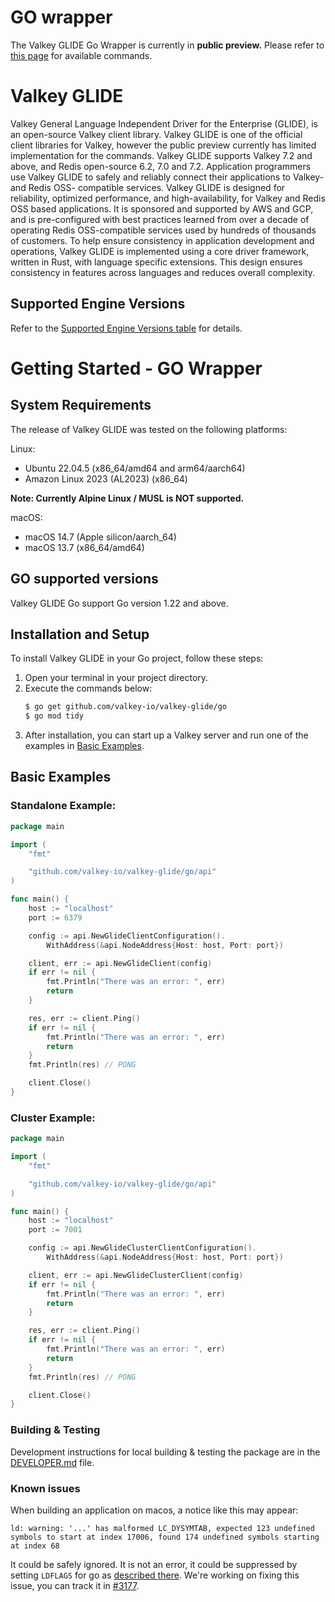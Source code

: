 # GO wrapper

The Valkey GLIDE Go Wrapper is currently in **public preview.** Please refer to [this page](https://pkg.go.dev/github.com/valkey-io/valkey-glide/go/api) for available commands.

# Valkey GLIDE

Valkey General Language Independent Driver for the Enterprise (GLIDE), is an open-source Valkey client library. Valkey GLIDE is one of the official client libraries for Valkey, however the public preview currently has limited implementation for the commands. Valkey GLIDE supports Valkey 7.2 and above, and Redis open-source 6.2, 7.0 and 7.2. Application programmers use Valkey GLIDE to safely and reliably connect their applications to Valkey- and Redis OSS- compatible services. Valkey GLIDE is designed for reliability, optimized performance, and high-availability, for Valkey and Redis OSS based applications. It is sponsored and supported by AWS and GCP, and is pre-configured with best practices learned from over a decade of operating Redis OSS-compatible services used by hundreds of thousands of customers. To help ensure consistency in application development and operations, Valkey GLIDE is implemented using a core driver framework, written in Rust, with language specific extensions. This design ensures consistency in features across languages and reduces overall complexity.

## Supported Engine Versions

Refer to the [Supported Engine Versions table](https://github.com/valkey-io/valkey-glide/blob/main/README.md#supported-engine-versions) for details.

# Getting Started - GO Wrapper

## System Requirements

The release of Valkey GLIDE was tested on the following platforms:

Linux:

- Ubuntu 22.04.5 (x86_64/amd64 and arm64/aarch64)
- Amazon Linux 2023 (AL2023) (x86_64)

**Note: Currently Alpine Linux / MUSL is NOT supported.**

macOS:

- macOS 14.7 (Apple silicon/aarch_64)
- macOS 13.7 (x86_64/amd64)

## GO supported versions

Valkey GLIDE Go support Go version 1.22 and above.

## Installation and Setup

To install Valkey GLIDE in your Go project, follow these steps:

1. Open your terminal in your project directory.
2. Execute the commands below:
    ```bash
    $ go get github.com/valkey-io/valkey-glide/go
    $ go mod tidy
    ```
3. After installation, you can start up a Valkey server and run one of the examples in [Basic Examples](#basic-examples).


## Basic Examples


### Standalone Example:

```go   
package main

import (
	"fmt"

	"github.com/valkey-io/valkey-glide/go/api"
)

func main() {
	host := "localhost"
	port := 6379

	config := api.NewGlideClientConfiguration().
		WithAddress(&api.NodeAddress{Host: host, Port: port})

	client, err := api.NewGlideClient(config)
	if err != nil {
        fmt.Println("There was an error: ", err)
        return
	}

	res, err := client.Ping()
	if err != nil {
        fmt.Println("There was an error: ", err)
        return
	}
	fmt.Println(res) // PONG

	client.Close()
}
```

### Cluster Example:

```go   
package main

import (
	"fmt"

	"github.com/valkey-io/valkey-glide/go/api"
)

func main() {
	host := "localhost"
	port := 7001

	config := api.NewGlideClusterClientConfiguration().
		WithAddress(&api.NodeAddress{Host: host, Port: port})

	client, err := api.NewGlideClusterClient(config)
	if err != nil {
		fmt.Println("There was an error: ", err)
		return
	}

	res, err := client.Ping()
	if err != nil {
        fmt.Println("There was an error: ", err)
        return
	}
	fmt.Println(res) // PONG

	client.Close()
}
```

### Building & Testing

Development instructions for local building & testing the package are in the [DEVELOPER.md](DEVELOPER.md) file.

### Known issues

When building an application on macos, a notice like this may appear:
```
ld: warning: '...' has malformed LC_DYSYMTAB, expected 123 undefined symbols to start at index 17006, found 174 undefined symbols starting at index 68
```
It could be safely ignored. It is not an error, it could be suppressed by setting `LDFLAGS` for go as [described there](https://github.com/golang/go/issues/61229#issuecomment-1988965927).
We're working on fixing this issue, you can track it in [#3177](https://github.com/valkey-io/valkey-glide/issues/3177).
